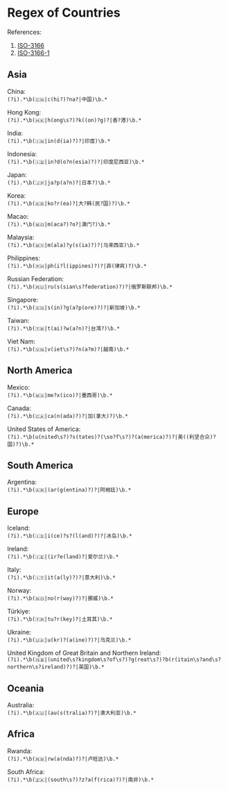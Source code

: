 # Regex of Countries  

References:  
1. [ISO-3166](https://www.iso.org/iso-3166-country-codes.html)  
2. [ISO-3166-1](https://www.iso.org/standard/72482.html)

## Asia  

China:  
`(?i).*\b(🇨🇳|c(hi?)?na?|中国)\b.*`  

Hong Kong:  
`(?i).*\b(🇭🇰|h(ong\s?)?k((on)?g)?|香?港)\b.*`   

India:  
`(?i).*\b(🇮🇳|in(d(ia)?)?|印度)\b.*`  

Indonesia:  
`(?i).*\b(🇮🇩|in?d(o?n(esia)?)?|印度尼西亚)\b.*`  

Japan:  
`(?i).*\b(🇯🇵|ja?p(a?n)?|日本?)\b.*`  

Korea:  
`(?i).*\b(🇰🇷|ko?r(ea)?|大?韩(民?国)?)\b.*`  

Macao:  
`(?i).*\b(🇲🇴|m(aca?)?o?|澳门?)\b.*`  

Malaysia:  
`(?i).*\b(🇲🇾|m(ala)?y(s(ia)?)?|马来西亚)\b.*`  

Philippines:  
`(?i).*\b(🇵🇭|ph(i?l(ippines)?)?|菲(律宾)?)\b.*`  

Russian Federation:  
`(?i).*\b(🇷🇺|ru(s(sian\s?federation)?)?|俄罗斯联邦)\b.*`  

Singapore:  
`(?i).*\b(🇸🇬|s(in)?g(a?p(ore)?)?|新加坡)\b.*`  

Taiwan:  
`(?i).*\b(🇹🇼|t(ai)?w(a?n)?|台湾?)\b.*`  

Viet Nam:  
`(?i).*\b(🇻🇳|v(iet\s?)?n(a?m)?|越南)\b.*`  

## North America  

Mexico:  
`(?i).*\b(🇲🇽|me?x(ico)?|墨西哥)\b.*`  

Canada:  
`(?i).*\b(🇨🇦|ca(n(ada)?)?|加(拿大)?)\b.*`  

United States of America:  
`(?i).*\b(u(nited\s?)?s(tates)?(\so?f\s?)?(a(merica)?)?|美((利坚合众)?国)?)\b.*`  

## South America  

Argentina:  
`(?i).*\b(🇦🇷|(ar(g(entina)?)?|阿根廷)\b.*`  

## Europe  

Iceland:  
`(?i).*\b(🇮🇸|i(ce)?s?(l(and)?)?|冰岛)\b.*`  

Ireland:  
`(?i).*\b(🇮🇪|(ir?e(land)?|爱尔兰)\b.*`  

Italy:  
`(?i).*\b(🇮🇹|it(a(ly)?)?|意大利)\b.*`  

Norway:  
`(?i).*\b(🇳🇴|no(r(way)?)?|挪威)\b.*`  

Türkiye:  
`(?i).*\b(🇹🇷|tu?r(key)?|土耳其)\b.*`  

Ukraine:  
`(?i).*\b(🇺🇦|u(kr)?(a(ine)?)?|乌克兰)\b.*`  

United Kingdom of Great Britain and Northern Ireland:  
`(?i).*\b(🇬🇧|(united\s?kingdom\s?of\s?)?g(reat\s?)?b(r(itain\s?and\s?northern\s?ireland)?)?|英国)\b.*`  

## Oceania  

Australia:  
`(?i).*\b(🇦🇺|(au(s(tralia)?)?|澳大利亚)\b.*`  

## Africa  

Rwanda:  
`(?i).*\b(🇷🇼|rw(a(nda)?)?|卢旺达)\b.*`  

South Africa:  
`(?i).*\b(🇿🇦|(south\s?)?z?a(f(rica)?)?|南非)\b.*`  
